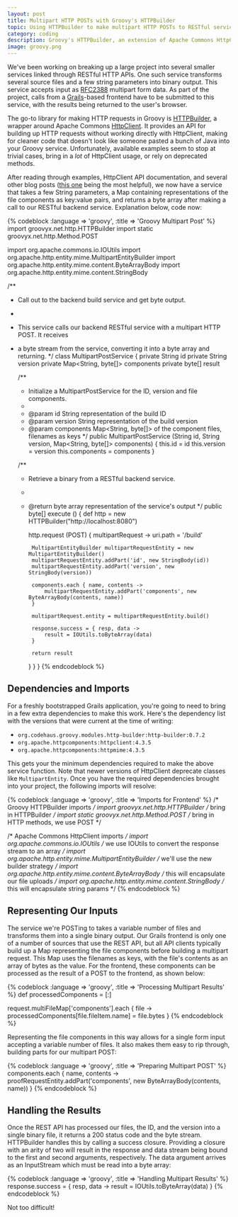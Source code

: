 ```yaml
---
layout: post
title: Multipart HTTP POSTs with Groovy's HTTPBuilder
topic: Using HTTPBuilder to make multipart HTTP POSTs to RESTful services
category: coding
description: Groovy's HTTPBuilder, an extension of Apache Commons HttpClient, allows multipart HTML POSTs, but documentation and useful/recent examples are lacking. Here's an example using non-deprecated methods to send multiple files and a few string params to a RESTful service and handle a returned binary.
image: groovy.png
---
```


We've been working on breaking up a large project into several smaller services linked through RESTful HTTP APIs. One such service transforms several source files and a few string parameters into binary output. This service accepts input as [RFC2388](https://www.ietf.org/rfc/rfc2388.txt) multipart form data. As part of the project, calls from a [Grails](http://www.grails.org)-based frontend have to be submitted to this service, with the results being returned to the user's browser.

The go-to library for making HTTP requests in Groovy is [HTTPBuilder](http://groovy.codehaus.org/HTTP+Builder), a wrapper around Apache Commons [HttpClient](https://hc.apache.org/httpcomponents-client-ga/). It provides an API for building up HTTP requests without working directly with HttpClient, making for cleaner code that doesn't look like someone pasted a bunch of Java into your Groovy service. Unfortunately, available examples seem to stop at trivial cases, bring in a *lot* of HttpClient usage, or rely on deprecated methods.

After reading through examples, HttpClient API documentation, and several other blog posts ([this one](http://dmitrijs.artjomenko.com/2013/06/multipart-file-upload-in-groovy.html) being the most helpful), we now have a service that takes a few String parameters, a Map containing representations of the file components as key:value pairs, and returns a byte array after making a call to our RESTful backend service. Explanation below, code now:

{% codeblock :language => 'groovy', :title => 'Groovy Multipart Post' %}
import groovyx.net.http.HTTPBuilder
import static groovyx.net.http.Method.POST

import org.apache.commons.io.IOUtils
import org.apache.http.entity.mime.MultipartEntityBuilder
import org.apache.http.entity.mime.content.ByteArrayBody
import org.apache.http.entity.mime.content.StringBody

/**
 * Call out to the backend build service and get byte output.
 * 
 * This service calls our backend RESTful service with a multipart HTTP POST. It receives
 * a byte stream from the service, converting it into a byte array and returning. 
 */
class MultipartPostService {
    private String id
    private String version
    private Map<String, byte[]> components
    private byte[] result

    /**
     * Initialize a MultipartPostService for the ID, version and file components.
     *
     * @param id String representation of the build ID
     * @param version String representation of the build version
     * @param components Map<String, byte[]> of the component files, filenames as keys
     */
    public MultipartPostService (String id, String version, Map<String, byte[]> components) {
        this.id = id
        this.version = version
        this.components = components
    }

    /**
     * Retrieve a binary from a RESTful backend service.
     *
     * @return byte array representation of the service's output
     */
    public byte[] execute () {
        def http = new HTTPBuilder("http://localhost:8080")
      
        http.request (POST) { multipartRequest ->
            uri.path = '/build'

            MultipartEntityBuilder multipartRequestEntity = new MultipartEntityBuilder()
            multipartRequestEntity.addPart('id', new StringBody(id))
            multipartRequestEntity.addPart('version', new StringBody(version))

            components.each { name, contents ->
                multipartRequestEntity.addPart('components', new ByteArrayBody(contents, name))
            }

            multipartRequest.entity = multipartRequestEntity.build()

            response.success = { resp, data ->
                result = IOUtils.toByteArray(data)
            } 

            return result
        }
    }
}
{% endcodeblock %}

Dependencies and Imports
------------------------

For a freshly bootstrapped Grails application, you're going to need to bring in a few extra dependencies to make this work. Here's the dependency list with the versions that were current at the time of writing:

* `org.codehaus.groovy.modules.http-builder:http-builder:0.7.2`
* `org.apache.httpcomponents:httpclient:4.3.5`
* `org.apache.httpcomponents:httpmime:4.3.5`

This gets your the minimum dependencies required to make the above service function. Note that newer versions of HttpClient deprecate classes like `MultipartEntity`. Once you have the required dependencies brought into your project, the following imports will resolve:

{% codeblock :language => 'groovy', :title => 'Imports for Frontend' %}
/* Groovy HTTPBuilder imports */
import groovyx.net.http.HTTPBuilder /* bring in HTTPBuilder */
import static groovyx.net.http.Method.POST /* bring in HTTP methods, we use POST */

/* Apache Commons HttpClient imports */
import org.apache.commons.io.IOUtils /* we use IOUtils to convert the response stream to an array */
import org.apache.http.entity.mime.MultipartEntityBuilder /* we'll use the new builder strategy */
import org.apache.http.entity.mime.content.ByteArrayBody /* this will encapsulate our file uploads */
import org.apache.http.entity.mime.content.StringBody /* this will encapsulate string params */
{% endcodeblock %}

Representing Our Inputs
-----------------------

The service we're POSTing to takes a variable number of files and transforms them into a single binary output. Our Grails frontend is only one of a number of sources that use the REST API, but all API clients typically build up a Map representing the file components before building a multipart request. This Map uses the filenames as keys, with the file's contents as an array of bytes as the value. For the frontend, these components can be processed as the result of a POST to the frontend, as shown below:

{% codeblock :language => 'groovy', :title => 'Processing Multipart Results' %}
def processedComponents = [:]

request.multiFileMap['components'].each { file ->
    processedComponents[file.fileItem.name] = file.bytes
}
{% endcodeblock %}

Representing the file components in this way allows for a single form input accepting a variable number of files. It also makes them easy to rip through, building parts for our multipart POST:

{% codeblock :language => 'groovy', :title => 'Preparing Multipart POST' %}
components.each { name, contents ->
    proofRequestEntity.addPart('components', new ByteArrayBody(contents, name))
}
{% endcodeblock %}

Handling the Results
--------------------

Once the REST API has processed our files, the ID, and the version into a single binary file, it returns a 200 status code and the byte stream. HTTPBuilder handles this by calling a success closure. Providing a closure with an arity of two will result in the response and data stream being bound to the first and second arguments, respectively. The data argument arrives as an InputStream which must be read into a byte array:

{% codeblock :language => 'groovy', :title => 'Handling Multipart Results' %}
response.success = { resp, data ->
    result = IOUtils.toByteArray(data)
}
{% endcodeblock %}

Not too difficult!
